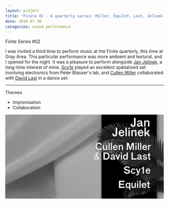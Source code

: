 ```yaml
---
layout: project
title: "Finite 02 - A quarterly series: Miller, Equilet, Last, Jelinek, Scy1e"
date: 2016-07-30
categories: sound performance
---
```


Finite Series #02

I was invited a third time to perform music at the Finite quarterly, this time at Gray Area.  This particular performance was more ambient and textural, and I opened for the night.  It was a pleasure to perform alongside [Jan Jelinek](https://faitiche.de/t/artists/janjelinek), a long-time interest of mine.  [Scy1e](https://scy1e.bandcamp.com/) played an excellent spatialized set involving electronics from Peter Blasser's lab, and [Cullen Miller](http://pointlinesurface.com/) collaborated with [David Last](https://www.facebook.com/pg/lastfaithstudio/) in a dance set.


---

Themes

- Improvisation
- Collaboration

![mod](/assets/finite02.png)




